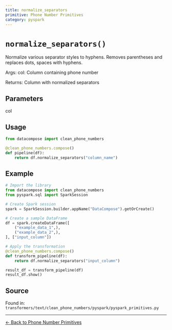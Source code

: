 ```yaml
---
title: normalize_separators
primitive: Phone Number Primitives
category: pyspark
---
```


# `normalize_separators()`

Normalize various separator styles to hyphens.
Removes parentheses and replaces dots, spaces with hyphens.

Args:
    col: Column containing phone number
    
Returns:
    Column with normalized separators

## Parameters

col

## Usage

```python
from datacompose import clean_phone_numbers

@clean_phone_numbers.compose()
def pipeline(df):
    return df.normalize_separators("column_name")
```

## Example

```python
# Import the library
from datacompose import clean_phone_numbers
from pyspark.sql import SparkSession

# Create Spark session
spark = SparkSession.builder.appName("DataCompose").getOrCreate()

# Create a sample DataFrame
df = spark.createDataFrame([
    ("example_data_1",),
    ("example_data_2",),
], ["input_column"])

# Apply the transformation
@clean_phone_numbers.compose()
def transform_pipeline(df):
    return df.normalize_separators("input_column")

result_df = transform_pipeline(df)
result_df.show()
```

## Source

Found in: `transformers/text/clean_phone_numbers/pyspark/pyspark_primitives.py`

---
[← Back to Phone Number Primitives](/primitives/phone-numbers)
